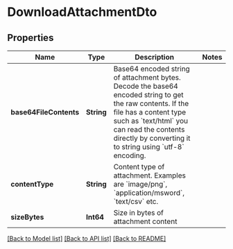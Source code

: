 # DownloadAttachmentDto

## Properties
Name | Type | Description | Notes
------------ | ------------- | ------------- | -------------
**base64FileContents** | **String** | Base64 encoded string of attachment bytes. Decode the base64 encoded string to get the raw contents. If the file has a content type such as &#x60;text/html&#x60; you can read the contents directly by converting it to string using &#x60;utf-8&#x60; encoding. | 
**contentType** | **String** | Content type of attachment. Examples are &#x60;image/png&#x60;, &#x60;application/msword&#x60;, &#x60;text/csv&#x60; etc. | 
**sizeBytes** | **Int64** | Size in bytes of attachment content | 

[[Back to Model list]](../README#documentation-for-models) [[Back to API list]](../README#documentation-for-api-endpoints) [[Back to README]](../README)


